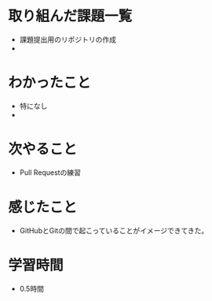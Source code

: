 # 取り組んだ課題一覧

- 課題提出用のリポジトリの作成
- 
# わかったこと

- 特になし
- 
# 次やること

- Pull Requestの練習

# 感じたこと

- GitHubとGitの間で起こっていることがイメージできてきた。

# 学習時間
- 0.5時間